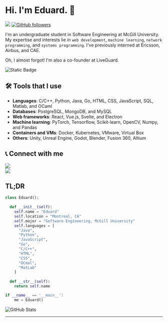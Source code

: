 # Hi. I'm **Eduard**. 👋
![](https://komarev.com/ghpvc/?username=PersoSirEduard&style=for-the-badge)
[![GitHub followers](https://img.shields.io/github/followers/Bhargavi-hash.svg?style=social&label=Follow)](https://github.com/PersoSirEduard?tab=followers)<br/>

I'm an undergraduate student in Software Engineering at McGill University. My expertise and interests lie in `web development`, `machine learning`, `network programming`, and `systems programming`.
I've previously interned at Ericsson, Airbus, and CAE. 

Oh, I almost forgot! I'm also a co-founder at LiveGuard.
<p><img alt="Static Badge" src="https://img.shields.io/badge/LiveGuard-blue?style=for-the-badge&link=https%3A%2F%2Fliveguard.ca">
</p>

## 🛠️ **Tools that I use**
* **Languages**: C/C++, Python, Java, Go, HTML, CSS, JavaScript, SQL, Matlab, and OCaml
* **Databases**: PostgreSQL, MongoDB, and MySQL
* **Web frameworks**: React, Vue.js, Svelte, and Electron
* **Machine learning**: PyTorch, Tensorflow, Scikit-learn, OpenCV, Numpy, and Pandas
* **Containers and VMs**: Docker, Kubernetes, VMware, Virtual Box
* **Others**: Unity, Unreal Engine, Godot, Blender, Fusion 360, Altium

## 📞 **Connect with me**
![](https://img.shields.io/badge/LinkedIn-0077B5?style=for-the-badge&logo=linkedin&logoColor=white&link=https%3A%2F%2Fwww.linkedin.com%2Fin%2Feduard-anton%2F)<br />
![](https://img.shields.io/badge/Instagram-E4405F?style=for-the-badge&logo=instagram&logoColor=white&link=https%3A%2F%2Fwww.instagram.com%2F0x.eduard.anton%2F)

## **TL;DR**

```python
class Eduard():
    
  def __init__(self):
    self.name = "Eduard"
    self.location = "Montreal, CA"
    self.major = "Software Engineering, McGill University"
    self.languages = [
      "Java",
      "Python",
      "JavaScript",
      "Go",
      "C/C++",
      "HTML",
      "CSS",
      "OCmal",
      "MatLab"
    ]
  
  def __str__(self):
    return self.name

if __name__ == '__main__':
    me = Eduard()
```


  <div align="center" style="display: flex; flex-direction: row;">
  <img src="https://github-readme-stats.vercel.app/api?username=PersoSirEduard&show_icons=true&include_all_commits=true" alt="GitHub Stats" />
  </div>


---------------------------------------------------------------------------------------------------------------------
